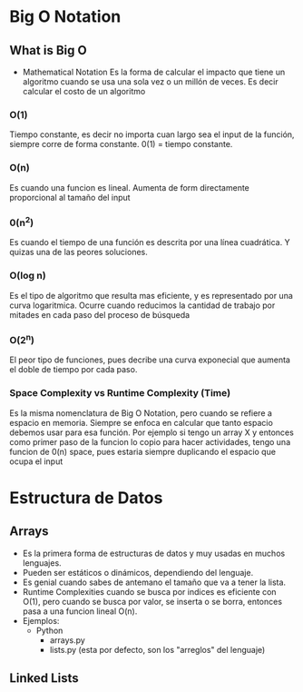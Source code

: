 # Big O Notation

## What is Big O
- Mathematical Notation
Es la forma de calcular el impacto que tiene un algoritmo cuando se usa una sola vez o un millón de veces. Es decir calcular el costo de un algoritmo

### O(1)
Tiempo constante, es decir no importa cuan largo sea el input de la función, siempre corre de forma constante. 0(1) = tiempo constante.

### O(n)
Es cuando una funcion es lineal. Aumenta de form directamente proporcional al tamaño del input

### 0(n<sup>2</sup>)
Es cuando el tiempo de una función es descrita por una línea cuadrática. Y quizas una de las peores soluciones.

### O(log n)
Es el tipo de algoritmo que resulta mas eficiente, y es representado por una curva logaritmica. Ocurre cuando reducimos la cantidad de trabajo por mitades en cada paso del proceso de búsqueda

### O(2<sup>n</sup>)
El peor tipo de funciones, pues decribe una curva exponecial que aumenta el doble de tiempo por cada paso.

### Space Complexity vs Runtime Complexity (Time)
Es la misma nomenclatura de Big O Notation, pero cuando se refiere a espacio en memoria. Siempre se enfoca en calcular que tanto espacio debemos usar para esa función. Por ejemplo si tengo un array X y entonces como primer paso de la funcion lo copio para hacer actividades, tengo una funcion de 0(n) space, pues estaria siempre duplicando el espacio que ocupa el input


# Estructura de Datos
## Arrays
- Es la primera forma de estructuras de datos y muy usadas en muchos lenguajes.
- Pueden ser estáticos o dinámicos, dependiendo del lenguaje.
- Es genial cuando sabes de antemano el tamaño que va a tener la lista.
- Runtime Complexities cuando se busca por indices es eficiente con O(1), pero cuando se busca por valor, se inserta o se borra, entonces pasa a una funcion lineal O(n).
- Ejemplos:
  - Python
    - arrays.py
    - lists.py (esta por defecto, son los "arreglos" del lenguaje)

## Linked Lists
